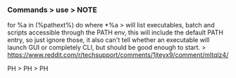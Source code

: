 ### Commands > use > NOTE

for %a in (%pathext%) do where *%a  > will list executables, batch and scripts accessible through the PATH env, this will include the default PATH entry, so just ignore those, it also can't tell whether an executable will launch GUI or completely CLI, but should be good enough to start. > https://www.reddit.com/r/techsupport/comments/1jteyx9/comment/mltqlz4/












PH > PH > PH
